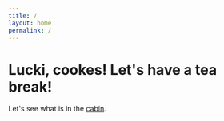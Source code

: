 ```yaml
---
title: /
layout: home
permalink: /
---
```


# Lucki, cookes! Let's have a tea break!

Let's see what is in the [cabin](cabin).
